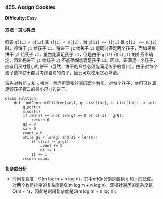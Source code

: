 ### 455. Assign Cookies

**Difficulty:** Easy

#### 方法：贪心算法

假设 `g[i1] < g[i2]` 且 `s[j1] < s[j2]`，当 `g[i1] <= s[j1]` 且 `g[i2] <= s[j2]` 时，将饼干 `j1` 给孩子 `i1`、将饼干 `j2` 给孩子 `i2` 能同时满足两个孩子，而如果将饼干 `j2` 给孩子 `i1`，虽然能满足孩子 `i1`，但是由于 `g[i2]` 和 `s[j1]` 的关系不确定，因此将饼干 `j1` 给孩子 `i2` 不能确保能满足孩子 `i2`。因此，要满足一个孩子，应该用尺寸最小的饼干（当然，饼干的尺寸必须能满足孩子的胃口）。由于对每个孩子选择饼干都只考虑当前的孩子，因此可以使用贪心算法。

首先对数组 `g` 和 `s` 排序，然后用双指针遍历两个数组，对每个孩子，使用可以满足该孩子胃口的最小尺寸的饼干。

```
class Solution:
    def findContentChildren(self, g: List[int], s: List[int]) -> int:
        g.sort()
        s.sort()
        if len(s) == 0 or len(g) == 0 or s[-1] < g[0]:
            return 0
        gi = 0
        si = 0
        count = 0
        while gi < len(g) and si < len(s):
            if s[si] >= g[gi]:
                count += 1
                gi += 1
            si += 1
        return count
```

**复杂度分析**

- 时间复杂度：O(m log m + n log n)，其中m和n分别是数组 `g` 和 `s` 的长度。对两个数组排序的复杂度是O(m log m + n log n)，双指针遍历的复杂度是O(m + n)，因此总时间复杂度是O(m log m + n log n)。
